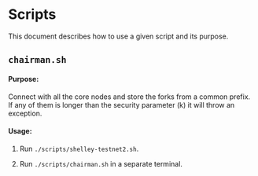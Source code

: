 # Scripts

 This document describes how to use a given script and its purpose.


## `chairman.sh`

#### Purpose:

Connect with all the core nodes and store the forks from a common prefix.  If any of them is longer than the security parameter (k) it will throw an exception.

#### Usage:

1) Run `./scripts/shelley-testnet2.sh`.

2) Run `./scripts/chairman.sh` in a separate terminal.
